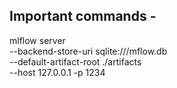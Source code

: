 ## Important commands - 

mlflow server \
--backend-store-uri sqlite:///mflow.db \
--default-artifact-root ./artifacts \
--host 127.0.0.1 -p 1234 

